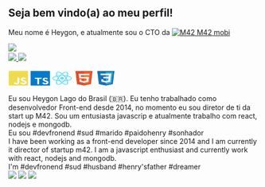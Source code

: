 ## Seja bem vindo(a) ao meu perfil!

Meu nome é Heygon, e atualmente sou o CTO da <a href="http://m42mobi.com"><img alt="M42" src="http://m42mobi.com/site/images/m42.png" width="40"> M42 mobi</a>

<div>
  <img src="https://media.giphy.com/media/PiQejEf31116URju4V/source.gif" />
</div>
<div>
  <a href="https://github.com/heygon">
  <img height="180em" src="https://github-readme-stats.vercel.app/api?username=heygon&show_icons=true&theme=dracula&include_all_commits=true&count_private=true"/>
  <img height="180em" src="https://github-readme-stats.vercel.app/api/top-langs/?username=heygon&layout=compact&langs_count=7&theme=dracula"/>
  </a>
</div>
  <div style="display: inline_block"><br>
  <img align="center" height="30" width="40" src="https://raw.githubusercontent.com/devicons/devicon/master/icons/javascript/javascript-plain.svg">
  <img align="center" height="30" width="40" src="https://raw.githubusercontent.com/devicons/devicon/master/icons/typescript/typescript-plain.svg">
  <img align="center" height="30" width="40" src="https://raw.githubusercontent.com/devicons/devicon/master/icons/react/react-original.svg">
  <img align="center" height="30" width="40" src="https://raw.githubusercontent.com/devicons/devicon/master/icons/html5/html5-original.svg">
  <img align="center" height="30" width="40" src="https://raw.githubusercontent.com/devicons/devicon/master/icons/css3/css3-original.svg">
  </div>
</div>

<br/>
Eu sou Heygon Lago do Brasil (🇧🇷). Eu tenho trabalhado como desenvolvedor Front-end desde 2014, no momento eu sou diretor de ti da start up M42. Sou um entusiasta javascrip e atualmente trabalho com react, nodejs e mongodb.<br/>
Eu sou #devfronend #sud #marido #paidohenry #sonhador

<br/>
I have been working as a front-end developer since 2014 and I am currently it director of startup m42. I am a javascript enthusiast and currently work with react, nodejs and mongodb.<br/>
I'm #devfronend #sud #husband #henry'sfather #dreamer

 <br/>
<div> 
  <a href = "mailto:heygonn@gmail.com"><img src="https://img.shields.io/badge/-Gmail-%23333?style=for-the-badge&logo=gmail&logoColor=white" target="_blank"></a>
  <a href="https://www.linkedin.com/in/heygon-andrade-51b3b623/" target="_blank"><img src="https://img.shields.io/badge/-LinkedIn-%230077B5?style=for-the-badge&logo=linkedin&logoColor=white" target="_blank"></a>
  <a href="https://www.instagram.com/oheygon/" target="_blank"><img src="https://img.shields.io/badge/-Instagram-red?style=for-the-badge&logo=instagram&logoColor=white" target="_blank"></a>
 
</div>
